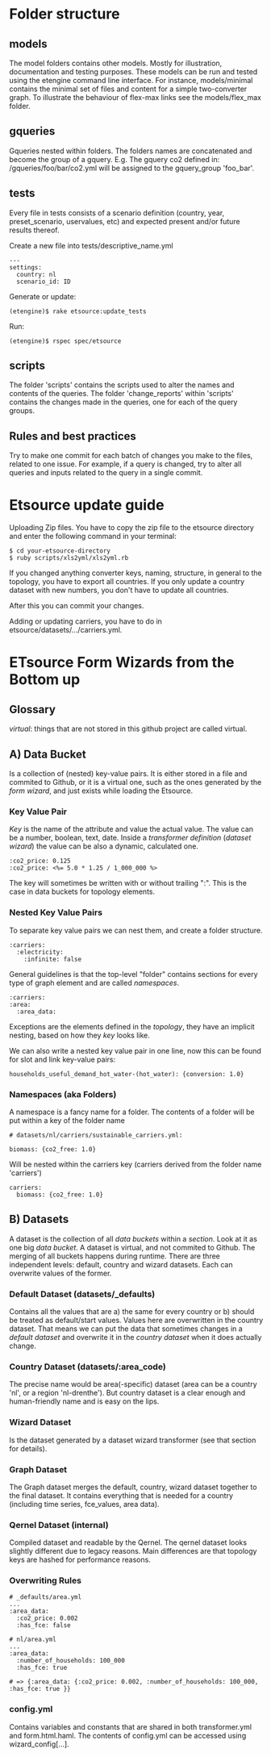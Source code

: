 Folder structure
================

models
------

The model folders contains other models. Mostly for illustration, documentation and testing purposes. These models can be run and tested using the etengine command line interface. For instance, models/minimal contains the minimal set of files and content for a simple two-converter graph. To illustrate the behaviour of flex-max links see the models/flex_max folder.

gqueries
---------
Gqueries nested within folders. The folders names are concatenated and become the group of a gquery. E.g. The gquery co2 defined in: /gqueries/foo/bar/co2.yml will be assigned to the gquery_group 'foo_bar'.

tests
-----

Every file in tests consists of a scenario definition (country, year, preset_scenario, uservalues, etc) and expected present and/or future results thereof. 

Create a new file into tests/descriptive_name.yml

    --- 
    settings: 
      country: nl
      scenario_id: ID

Generate or update: 

    (etengine)$ rake etsource:update_tests

Run: 

    (etengine)$ rspec spec/etsource


scripts
--------
The folder 'scripts' contains the scripts used to alter the names and contents of the queries.
The folder 'change_reports' within 'scripts' contains the changes made in the queries, one for each of the query groups.

Rules and best practices
------------------------
Try to make one commit for each batch of changes you make to the files, related to one issue.
For example, if a query is changed, try to alter all queries and inputs related to the query in a single commit.

# Etsource update guide

Uploading Zip files. You have to copy the zip file to the etsource directory and enter the following command in your terminal:

    $ cd your-etsource-directory
    $ ruby scripts/xls2yml/xls2yml.rb

If you changed anything converter keys, naming, structure, in general to the topology, you have to export all countries. If you only update a country dataset with new numbers, you don't have to update all countries.

After this you can commit your changes. 

Adding or updating carriers, you have to do in etsource/datasets/.../carriers.yml. 


# ETsource Form Wizards from the Bottom up

## Glossary

_virtual_: things that are not stored in this github project are called virtual. 

## A) Data Bucket

Is a collection of (nested) key-value pairs. It is either stored in a file and commited to Github, or it is a virtual one, such as the ones generated by the _form wizard_, and just exists while loading the Etsource. 

### Key Value Pair

_Key_ is the name of the attribute and value the actual value. The value can be a number, boolean, text, date. Inside a _transformer definition_ (_dataset wizard_) the value can be also a dynamic, calculated one. 

    :co2_price: 0.125
    :co2_price: <%= 5.0 * 1.25 / 1_000_000 %>

The key will sometimes be written with or without trailing ":". This is the case in data buckets for topology elements.

### Nested Key Value Pairs

To separate key value pairs we can nest them, and create a folder structure.

    :carriers:
      :electricity:
        :infinite: false

General guidelines is that the top-level "folder" contains sections for every type of graph element and are called _namespaces_.

    :carriers:
    :area:
      :area_data:

Exceptions are the elements defined in the _topology_, they have an implicit nesting, based on how they _key_ looks like. 

We can also write a nested key value pair in one line, now this can be found for slot and link key-value pairs:
    
    households_useful_demand_hot_water-(hot_water): {conversion: 1.0}

### Namespaces (aka Folders)

A namespace is a fancy name for a folder. The contents of a folder will be put within a key of the folder name

    # datasets/nl/carriers/sustainable_carriers.yml:

    biomass: {co2_free: 1.0}

Will be nested within the carriers key (carriers derived from the folder name 'carriers')

    carriers:
      biomass: {co2_free: 1.0}

## B) Datasets

A dataset is the collection of all _data buckets_ within a _section_. Look at it as one big _data bucket_. A dataset is virtual, and not commited to Github. The merging of all buckets happens during runtime. There are three independent levels: default, country and wizard datasets. Each can overwrite values of the former. 

### Default Dataset (datasets/_defaults)

Contains all the values that are a) the same for every country or b) should be treated as default/start values. Values here are overwritten in the country dataset. That means we can put the data that sometimes changes in a _default dataset_ and overwrite it in the _country dataset_ when it does actually change.

### Country Dataset (datasets/:area_code)

The precise name would be area(-specific) dataset (area can be a country 'nl', or a region 'nl-drenthe'). But country dataset is a clear enough and human-friendly name and is easy on the lips.

### Wizard Dataset

Is the dataset generated by a dataset wizard transformer (see that section for details).

### Graph Dataset

The Graph dataset merges the default, country, wizard dataset together to the final dataset. It contains everything that is needed for a country (including time series, fce_values, area data).

### Qernel Dataset (internal)

Compiled dataset and readable by the Qernel. The qernel dataset looks slightly different due to legacy reasons. Main differences are that topology keys are hashed for performance reasons. 

### Overwriting Rules

    # _defaults/area.yml
    ...
    :area_data:
      :co2_price: 0.002
      :has_fce: false

    # nl/area.yml
    ...
    :area_data:
      :number_of_households: 100_000
      :has_fce: true

    # => {:area_data: {:co2_price: 0.002, :number_of_households: 100_000, :has_fce: true }}


### config.yml

Contains variables and constants that are shared in both transformer.yml and form.html.haml. The contents of config.yml can be accessed using wizard_config[...]. 




